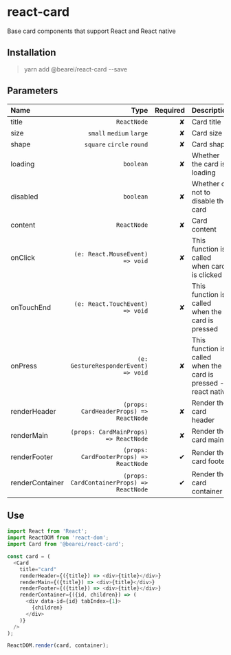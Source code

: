 # react-card

Base card components that support React and React native

## Installation

> yarn add @bearei/react-card --save

## Parameters

| Name | Type | Required | Description |
| :-- | --: | --: | :-- |
| title | `ReactNode` | ✘ | Card title |
| size | `small` `medium` `large` | ✘ | Card size |
| shape | `square` `circle` `round` | ✘ | Card shape |
| loading | `boolean` | ✘ | Whether the card is loading |
| disabled | `boolean` | ✘ | Whether or not to disable the card |
| content | `ReactNode` | ✘ | Card content |
| onClick | `(e: React.MouseEvent) => void` | ✘ | This function is called when card is clicked |
| onTouchEnd | `(e: React.TouchEvent) => void` | ✘ | This function is called when the card is pressed |
| onPress | `(e: GestureResponderEvent) => void` | ✘ | This function is called when the card is pressed -- react native |
| renderHeader | `(props: CardHeaderProps) => ReactNode` | ✘ | Render the card header |
| renderMain | `(props: CardMainProps) => ReactNode` | ✘ | Render the card main |
| renderFooter | `(props: CardFooterProps) => ReactNode` | ✔ | Render the card footer |
| renderContainer | `(props: CardContainerProps) => ReactNode` | ✔ | Render the card container |

## Use

```typescript
import React from 'React';
import ReactDOM from 'react-dom';
import Card from '@bearei/react-card';

const card = (
  <Card
    title="card"
    renderHeader={({title}) => <div>{title}</div>}
    renderMain={({title}) => <div>{title}</div>}
    renderFooter={({title}) => <div>{title}</div>}
    renderContainer={({id, children}) => (
      <div data-id={id} tabIndex={1}>
        {children}
      </div>
    )}
  />
);

ReactDOM.render(card, container);
```
